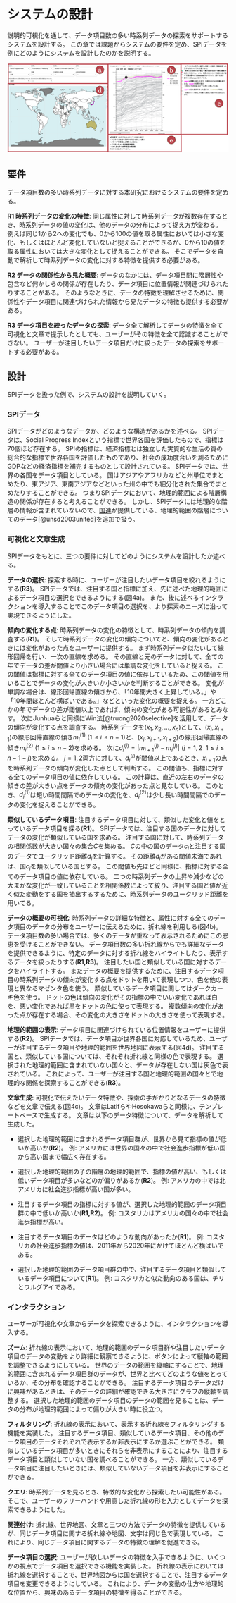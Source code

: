 # システムの設計

<!-- 本研究では、アイテム数の多い時系列データの特徴を可視化と文章にをユーザーに提示し、その後データの探索をサポートするシステムを設計する。
文章生成において、Latifらを参考にしてテンプレートベースで文章を生成する。
その時に文章の量が多くならないようにHosokawaらのようにデータの構造に注目して文章を生成する。
本研究では、SPIデータの国の地理的な階層性だけに注目して文章を生成しており、指標の階層性に注目した時系列データに対する文章生成は今後の研究課題とする。
また、Luらが行った手法を参考に時系列データを解析して、時系列データの特徴を説明する。
生成される文章の量を短くするために、解析する時系列データをユーザーの探索に合わせて選択する。 -->

<!-- Fig 4 -->

説明的可視化を通して、データ項目数の多い時系列データの探索をサポートするシステムを設計する。
この章では課題からシステムの要件を定め、SPIデータを例にどのようにシステムを設計したのかを説明する。

![Figure 4: This figure shows the application of the system to the Social Progress Index dataset. In (a), the user can select the country, geographical area, and SPI index user wants to focus on. In (b) and (c), time series data visualization and automatically generated sentences are displayed according to the selection made in (a). In (d) is a world map to show the location of the country and geographical area of interest. (e) shows the definition of the SPI index to be selected in (a). ](img/4_SPI_Time_Series.png)

<!-- 要件 -->

## 要件
<!-- 以上の問題をもとに以下のように要件を定めた。 -->
データ項目数の多い時系列データに対する本研究におけるシステムの要件を定める。

**R1 時系列データの変化の特徴**: 
同じ属性に対して時系列データが複数存在するとき、時系列データの値の変化は、他のデータの分布によって捉え方が変わる。
例えば同じ1から2への変化でも、0から100の値を取る属性においては小さな変化、もしくはほとんど変化していないと捉えることができるが、0から10の値を取る属性においては大きな変化として捉えることができる。
そこでデータを自動で解析して時系列データの変化に対する特徴を提供する必要がある。

**R2 データの関係性から見た概要**:
データのなかには、データ項目間に階層性や包含など何かしらの関係が存在したり、データ項目に位置情報が関連づけられたりすることがある。
そのようなときに、データの特徴を理解させるために、関係性やデータ項目に関連づけられた情報から見たデータの特徴も提供する必要がある。

**R3 データ項目を絞ったデータの探索**: 
データ全て解析してデータの特徴を全て可視化と文章で提示したとしても、ユーザーがその特徴を全て認識することができない。
ユーザーが注目したいデータ項目だけに絞ったデータの探索をサポートする必要がある。

<!--                        可視化について                -->
## 設計

SPIデータを扱った例で、システムの設計を説明していく。

### SPIデータ

SPIデータがどのようなデータか、どのような構造があるかを述べる。
SPIデータは、Social Progress Indexという指標で世界各国を評価したもので、指標は70個ほど存在する。
SPIの指標は、経済指標とは独立した実質的な生活の質の総合的な指標で世界各国を評価したものであり、社会の成功度合いを測るためにGDPなどの経済指標を補完するものとして設計されている。
SPIデータでは、世界の各国をデータ項目としている。
国はアジアやアフリカなどと州単位でまとめたり、東アジア、東南アジアなどといった州の中でも細分化された集合でまとめたりすることができる。
つまりSPIデータにおいて、地理的範囲による階層構造の関係が存在すると考えることができる。
しかし、SPIデータには地理的な階層の情報が含まれていないので、[国連](https://www.un.org/)が提供している、地理的範囲の階層についてのデータ[@unsd2003united]を追加で扱う。

### 可視化と文章生成

SPIデータをもとに、三つの要件に対してどのようにシステムを設計したか述べる。

**データの選択**:
探索する時に、ユーザーが注目したいデータ項目を絞れるようにする(**R3**)。
SPIデータでは、注目する国と指標に加え、先に述べた地理的範囲によるデータ項目の選択をできるようにする(図4a)。
また、後に述べるインタラクションを導入することでこのデータ項目の選択を、より探索のニーズに沿って実現できるようにした。

**傾向の変化する点**: 
時系列データの変化の特徴として、時系列データの傾向を調査する(**R1**)。
そして時系列データの変化の傾向についてと、傾向の変化があるときには変化があった点をユーザーに提供する。
まず時系列データ似たいして線形回帰を行い、一次の直線を求める。
その直線と元のデータに対して、全ての年でデータの差が閾値より小さい場合には単調な変化をしていると捉える。
この閾値は指標に対する全てのデータ項目の値に依存しているため、この閾値を用いることでデータの変化が大きいか小さいかを判断することができる。
変化が単調な場合は、線形回帰直線の傾きから、「10年間大きく上昇している。」や「10年間ほとんど横ばいである。」などといった変化の概要を捉える。
一方どこかの年でデータの差が閾値以上であれば、傾向の変化がある可能性があるとみなす。
次にJunhuaらと同様にWin法[@truong2020selective]を活用して、データの傾向が変化する点を調査する。
時系列データを$(x_1,x_2,...,x_n)$として、$(x_{i},x_{i+1})$の線形回帰直線の傾き$m^{(1)}_i$ $(1\leq i\leq n-1)$と、$(x_{i},x_{i+1},x_{i+2})$の線形回帰直線の傾き$m^{(2)}_i$ $(1\leq i\leq n-2)$を求める。
次に$d^{(j)}_i=|m^{(j)}_{i+1}-m^{(j)}_{i}|$ $(j=1,2\ \ 1\leq i\leq n-1-j)$を求める。
$j=1,2$両方に対して、$d^{(j)}_i$が閾値以上であるとき、$x_{i+1}$の点を時系列データの傾向が変化した点として判断する。
この閾値も、指標に対する全てのデータ項目の値に依存している。
この計算は、直近の左右のデータの傾きの差が大きい点をデータの傾向の変化があった点と見なしている。
このとき、$d^{(1)}_i$は短い時間間隔でのデータの変化を、$d^{(2)}_i$は少し長い時間間隔でのデータの変化を捉えることができる。

**類似しているデータ項目**:
注目するデータ項目に対して、類似した変化と値をとっているデータ項目を探る(**R1**)。
SPIデータでは、注目する国のデータに対してデータの変化が類似している国を求める。
注目する国に対して、時系列データの相関係数が大きい国々の集合$C$を集める。
$C$の中の国のデータ$c_i$と注目する国のデータでユークリッド距離$d_i$を計算する。
その距離$d_i$がある閾値未満であれば、国$c_i$を類似している国とする。
この閾値も先ほどと同様に、指標に対する全てのデータ項目の値に依存している。
二つの時系列データの上昇や減少などの大まかな変化が一致していることを相関係数によって絞り、注目する国と値が近く似た変動をする国を抽出するするために、時系列データのユークリッド距離を用いてる。

**データの概要の可視化**:
時系列データの詳細な特徴と、属性に対する全てのデータ項目のデータの分布をユーザーに伝えるために、折れ線を利用しる(図4b)。
データ項目数の多い場合では、多くのデータが重なって表示されるためにこの恩恵を受けることができない。
データ項目数の多い折れ線からでも詳細なデータを提供できるように、特定のデータに対する折れ線をハイライトしたり、表示するデータを絞ったりする(**R1,R3**)。
注目したい国と類似している国に対するデータをハイライトする。
またデータの概要を提供するために、注目するデータ項目の時系列データの傾向が変化する点をドットを用いて表現しつつ、色を他の表現と異なるマゼンタ色を使う。
類似しているデータ項目に関してはダークカーキ色を使う。
ドットの色は傾向の変化がその指標の中でいい変化であれば白を、悪い変化であれば黒をドットの色に使って表現する。
複数傾向の変化があった点が存在する場合、その変化の大きさをドットの大きさを使って表現する。

**地理的範囲の表示**:
データ項目に関連づけられている位置情報をユーザーに提供する(**R2**)。
SPIデータでは、データ項目が世界各国に対応しているため、ユーザーが注目するデータ項目や地理的範囲を世界地図に表示する(図4d)。
注目する国と、類似している国については、それぞれ折れ線と同様の色で表現する。
選択された地理的範囲に含まれていない国々と、データが存在しない国は灰色で表されている。
これによって、ユーザーが注目する国と地理的範囲の国々とで地理的な関係を探索することができる(**R3**)。

<!--                 文章生成について                       -->
**文章生成**:
可視化で伝えたいデータ特徴や、探索の手がかりとなるデータの特徴などを文章で伝える(図4c)。
文章はLatifらやHosokawaらと同様に、テンプレートベースで生成する。
文章は以下のデータ特徴について、データを解析して生成した。

- 選択した地理的範囲に含まれるデータ項目群が、世界から見て指標の値が低いか高いか(**R2**)。
例: アメリカには世界の国々の中で社会進歩指標が低い国から高い国まで幅広く存在する。

- 選択した地理的範囲の子の階層の地理的範囲で、指標の値が高い、もしくは低いデータ項目が多いなどのが偏りがあるか(**R2**)。
例: アメリカの中では北アメリカに社会進歩指標が高い国が多い。

- 注目するデータ項目の指標に対する値が、選択した地理的範囲のデータ項目群の中で低いか高いか(**R1,R2**)。
例: コスタリカはアメリカの国々の中で社会進歩指標が高い。

- 注目するデータ項目のデータはどのような動向があったか(**R1**)。
例: コスタリカの社会進歩指標の値は、2011年から2020年にかけてほとんど横ばいである。

- 選択した地理的範囲のデータ項目群の中で、注目するデータ項目と類似しているデータ項目について(**R1**)。
例: コスタリカと似た動向のある国は、チリとウルグアイである。

<!--                 インタラクションについて                             -->
### インタラクション

ユーザーが可視化や文章からデータを探索できるように、インタラクションを導入する。

**ズーム**: 
折れ線の表示において、地理的範囲のデータ項目群や注目したいデータ項目のデータの変動をより詳細に観察できるように、ボタンによって縦軸の範囲を調整できるようにしている。
世界のデータの範囲を縦軸にすることで、地理的範囲に含まれるデータ項目群のデータが、世界と比べてどのような値をとっているか、その分布を確認することができる。
注目するデータ項目のデータだけに興味があるときは、そのデータの詳細が確認できる大きさにグラフの縦軸を調整する。
選択した地理的範囲のデータ項目のデータの範囲を見ることは、データの分布が地理的範囲によって偏りが大きい時に役立つ。

**フィルタリング**:
折れ線の表示において、表示する折れ線をフィルタリングする機能を実装した。
注目するデータ項目、類似しているデータ項目、その他のデータ項目のデータそれぞれで表示するか非表示にするか選ぶことができる。
類似しているデータ項目が多いときにそれらを非表示にすることにより、注目するデータ項目と類似していない国を調べることができる。
一方、類似しているデータ項目に注目したいときには、類似していないデータ項目を非表示にすることができる。

**クエリ**: 
時系列データを見るとき、特徴的な変化から探索したい可能性がある。
そこで、ユーザーのフリーハンドや用意した折れ線の形を入力としてデータを探索できるようにした。

**関連付け**: 
折れ線、世界地図、文章と三つの方法でデータの特徴を提供しているが、同じデータ項目に関する折れ線や地図、文字は同じ色で表現している。
これにより、同じデータ項目に関するデータの特徴の理解を促進できる。

**データ項目の選択**: 
ユーザーが欲しいデータの特徴を入手できるように、いくつかの視点でデータ項目を選択できる機能を実装した。
折れ線の表示においては折れ線を選択することで、世界地図からは国を選択することで、注目するデータ項目を変更できるようにしている。
これにより、データの変動の仕方や地理的な位置から、興味のあるデータ項目の特徴を得ることができる。